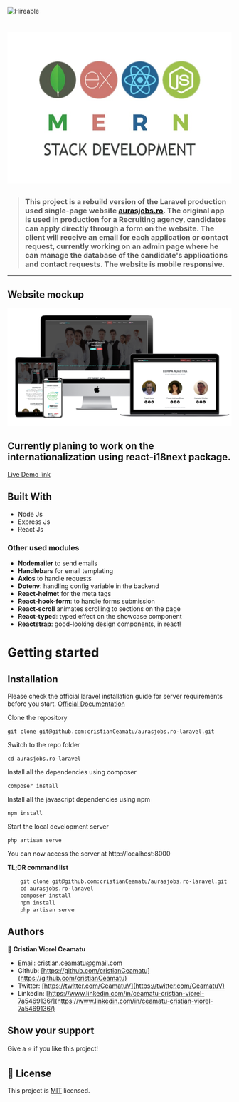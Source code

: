 ![Hireable](https://cdn.rawgit.com/hiendv/hireable/master/styles/flat/yes.svg) 
# ![Mern stack logo](./.github/stack.jpg)

> ### This project is a rebuild version of the Laravel production used single-page website [aurasjobs.ro](https://github.com/cristianCeamatu/aurasjobs.ro-laravel). The original app is used in production for a Recruiting agency, candidates can apply directly through a form on the website. The client will receive an email for each application or contact request, currently working on an admin page where he can manage the database of the candidate's applications and contact requests. The website is mobile responsive.

----------

## Website mockup

![screenshot](./.github/app-mockup.png)


## Currently planing to work on the internationalization using react-i18next package.

[Live Demo link](https://aurasjobs-mern.herokuapp.com/)

## Built With

- Node Js
- Express Js
- React Js

### Other used modules
- **Nodemailer** to send emails
- **Handlebars** for email templating
- **Axios** to handle requests
- **Dotenv**: handling config variable in the backend
- **React-helmet** for the meta tags
- **React-hook-form**: to handle forms submission
- **React-scroll** animates scrolling to sections on the page
- **React-typed**: typed effect on the showcase component
- **Reactstrap**: good-looking design components, in react!

# Getting started

## Installation

Please check the official laravel installation guide for server requirements before you start. [Official Documentation](https://laravel.com/docs/5.4/installation#installation)


Clone the repository

    git clone git@github.com:cristianCeamatu/aurasjobs.ro-laravel.git

Switch to the repo folder

    cd aurasjobs.ro-laravel

Install all the dependencies using composer

    composer install

Install all the javascript dependencies using npm

    npm install

Start the local development server

    php artisan serve

You can now access the server at http://localhost:8000

**TL;DR command list**

```
    git clone git@github.com:cristianCeamatu/aurasjobs.ro-laravel.git
    cd aurasjobs.ro-laravel
    composer install
    npm install
    php artisan serve
```

## Authors

👤 **Cristian Viorel Ceamatu**

- Email: [cristian.ceamatu@gmail.com](cristian.ceamatu@gmail.com)
- Github: [https://github.com/cristianCeamatu](https://github.com/cristianCeamatu)
- Twitter: [https://twitter.com/CeamatuV](https://twitter.com/CeamatuV)
- Linkedin: [https://www.linkedin.com/in/ceamatu-cristian-viorel-7a5469136/](https://www.linkedin.com/in/ceamatu-cristian-viorel-7a5469136/)

## Show your support

Give a ⭐️ if you like this project!

## 📝 License

This project is [MIT](lic.url) licensed.
